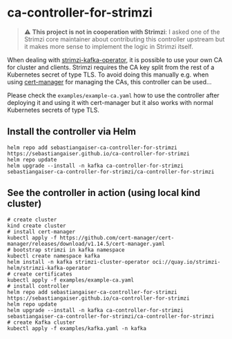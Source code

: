 # ca-controller-for-strimzi

> :warning: **This project is not in cooperation with Strimzi**: I asked one of the Strimzi core maintainer about
> contributing this controller upstream but it makes more sense to implement the logic in Strimzi itself.

When dealing with [strimzi-kafka-operator](https://github.com/strimzi/strimzi-kafka-operator/), it is possible to use
your own CA for cluster and clients.
Strimzi requires the CA key split from the rest of a Kubernetes secret of type TLS.
To avoid doing this manually e.g. when using [cert-manager](https://cert-manager.io/) for managing the CAs, this
controller can be used...

Please check the `examples/example-ca.yaml` how to use the controller after deploying it and using it with cert-manager but
it also works with normal Kubernetes secrets of type TLS.

## Install the controller via Helm

```shell
helm repo add sebastiangaiser-ca-controller-for-strimzi https://sebastiangaiser.github.io/ca-controller-for-strimzi
helm repo update
helm upgrade --install -n kafka ca-controller-for-strimzi sebastiangaiser-ca-controller-for-strimzi/ca-controller-for-strimzi
```

## See the controller in action (using local kind cluster)

```shell
# create cluster
kind create cluster
# install cert-manager
kubectl apply -f https://github.com/cert-manager/cert-manager/releases/download/v1.14.5/cert-manager.yaml
# bootstrap strimzi in kafka namespace
kubectl create namespace kafka
helm install -n kafka strimzi-cluster-operator oci://quay.io/strimzi-helm/strimzi-kafka-operator
# create certificates
kubectl apply -f examples/example-ca.yaml
# install controller
helm repo add sebastiangaiser-ca-controller-for-strimzi https://sebastiangaiser.github.io/ca-controller-for-strimzi
helm repo update
helm upgrade --install -n kafka ca-controller-for-strimzi sebastiangaiser-ca-controller-for-strimzi/ca-controller-for-strimzi
# create Kafka cluster
kubectl apply -f examples/kafka.yaml -n kafka
```
